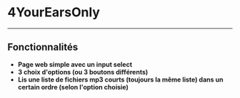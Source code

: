# 4YourEarsOnly
***
## Fonctionnalités

* **Page web simple avec un input select**
* **3 choix d'options (ou 3 boutons différents)**
* **Lis une liste de fichiers mp3 courts (toujours la même liste) dans un certain ordre (selon l'option choisie)**